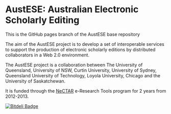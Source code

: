 AustESE: Australian Electronic Scholarly Editing
================================================

This is the GitHub pages branch of the AustESE base repository

The aim of the AustESE project is to develop a set of interoperable services to support the production of electronic scholarly editions by distributed collaborators in a Web 2.0 environment.

The AustESE project is a collaboration between The University of Queensland, University of NSW, Curtin University, University of Sydney, Queensland University of Technology, Loyola University, Chicago and the University of Saskatchewan. 

It is funded through the [NeCTAR](http://nectar.org.au) e-Research Tools program for 2 years from 2012-2013.

[![Bitdeli Badge](https://d2weczhvl823v0.cloudfront.net/uq-eresearch/AustESE/trend.png)](https://bitdeli.com/free "Bitdeli Badge")


